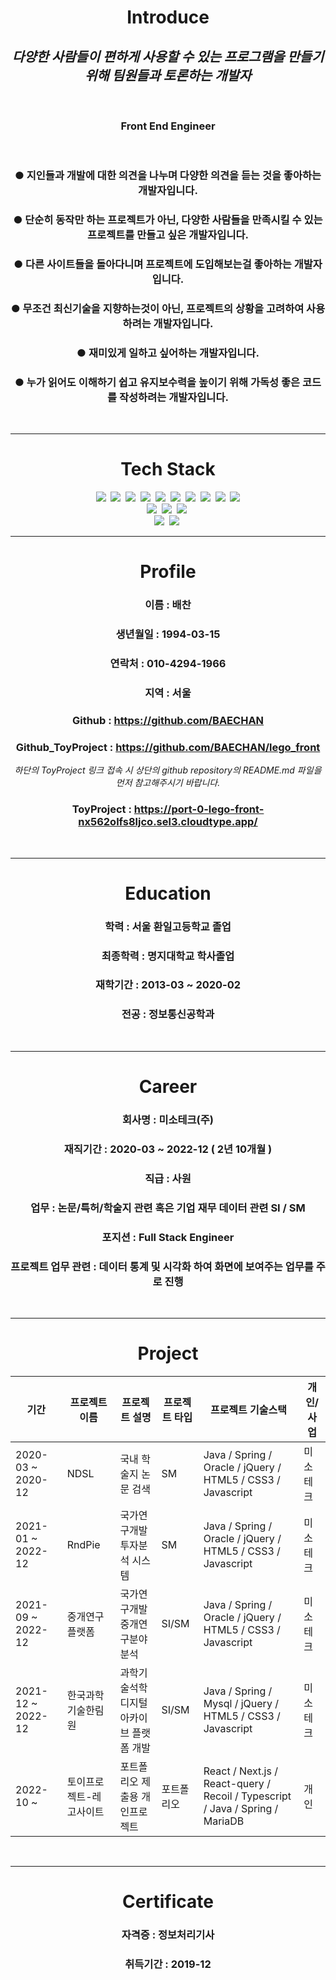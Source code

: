 <body align="center">

# Introduce
  ## *다양한 사람들이 편하게 사용할 수 있는 프로그램을 만들기 위해 팀원들과 토론하는 개발자*
  <br>
  
  ### **Front End Engineer**
  <br>

  ### ● 지인들과 개발에 대한 의견을 나누며 다양한 의견을 듣는 것을 좋아하는 개발자입니다.
  ### ● 단순히 동작만 하는 프로젝트가 아닌, 다양한 사람들을 만족시킬 수 있는 프로젝트를 만들고 싶은 개발자입니다.
  ### ● 다른 사이트들을 돌아다니며 프로젝트에 도입해보는걸 좋아하는 개발자입니다.
  ### ● 무조건 최신기술을 지향하는것이 아닌, 프로젝트의 상황을 고려하여 사용하려는 개발자입니다.
  ### ● 재미있게 일하고 싶어하는 개발자입니다.
  ### ● 누가 읽어도 이해하기 쉽고 유지보수력을 높이기 위해 가독성 좋은 코드를 작성하려는 개발자입니다.

<br>

***
# Tech Stack
  <div>
    <img src="https://img.shields.io/badge/React-61DAFB?style=flat-square&logo=React&logoColor=white"/>&nbsp;
    <img src="https://img.shields.io/badge/ReactQuery-FF4154?style=flat-square&logo=ReactQuery&logoColor=white"/>&nbsp;
    <img src="https://img.shields.io/badge/Redux-764ABC?style=flat-square&logo=Redux&logoColor=white"/>&nbsp;
    <img src="https://img.shields.io/badge/Recoil-3578E5?style=flat-square&logo=Recoil&logoColor=white"/>&nbsp;
    <img src="https://img.shields.io/badge/NextJS-000000?style=flat-square&logo=Next.js&logoColor=white"/>&nbsp;
    <img src="https://img.shields.io/badge/Typescript-2962FF?style=flat-square&logo=typescript&logoColor=white"/>&nbsp; 
    <img src="https://img.shields.io/badge/HTML5-E34F26?style=flat-square&logo=HTML5&logoColor=white">&nbsp; 
    <img src="https://img.shields.io/badge/CSS3-1572B6?style=flat-square&logo=css3&logoColor=white"/>&nbsp;
    <img src="https://img.shields.io/badge/Javascript-F7DF1E?style=flat-square&logo=javascript&logoColor=white"/>&nbsp; 
    <img src="https://img.shields.io/badge/jQuery-0769AD?style=flat-square&logo=jQuery&logoColor=white"/>
    <br>
    <img src="https://img.shields.io/badge/Sass-CC6699?style=flat-square&logo=Sass&logoColor=white"/>&nbsp;
    <img src="https://img.shields.io/badge/StyledComponents-DB7093?style=flat-square&logo=StyledComponents&logoColor=white"/>&nbsp;
    <img src="https://img.shields.io/badge/FontAwesome-528DD7?style=flat-square&logo=FontAwesome&logoColor=white"/>&nbsp;
    <br>
    <img src="https://img.shields.io/badge/Git-F05032?style=flat-square&logo=Git&logoColor=white"/>&nbsp;
    <img src="https://img.shields.io/badge/GitHub-181717?style=flat-square&logo=Github&logoColor=white"/>&nbsp;
  </div>
  
***
# Profile
  ### 이름 : 배찬
  ### 생년월일 : 1994-03-15
  ### 연락처 : 010-4294-1966
  ### 지역 : 서울
  ### Github : https://github.com/BAECHAN
  ### Github_ToyProject : https://github.com/BAECHAN/lego_front
  
  <i>하단의 ToyProject 링크 접속 시 상단의 github repository의 README.md 파일을 먼저 참고해주시기 바랍니다.</i>
  ### ToyProject : https://port-0-lego-front-nx562olfs8ljco.sel3.cloudtype.app/
  
  
  
  
<br>

***
# Education
  ### 학력 : 서울 환일고등학교 졸업
  ### 최종학력 : 명지대학교 학사졸업
  ### 재학기간 : 2013-03 ~ 2020-02
  ### 전공 : 정보통신공학과
<br>

***
# Career
  ### 회사명 : 미소테크(주)
  ### 재직기간 : 2020-03 ~ 2022-12 ( 2년 10개월 )
  ### 직급 : 사원
  ### 업무 : 논문/특허/학술지 관련 혹은 기업 재무 데이터 관련 SI / SM
  ### 포지션 : Full Stack Engineer
  ### 프로젝트 업무 관련 : 데이터 통계 및 시각화 하여 화면에 보여주는 업무를 주로 진행
<br>

***
# Project
<table align="center">
  <thead>
    <th>기간</th>
    <th>프로젝트 이름</th>
    <th>프로젝트 설명</th>
    <th>프로젝트 타입</th>
    <th>프로젝트 기술스택</th>
    <th>개인/사업</th>
  </thead>
  <tbody>
    <tr>
      <td>2020-03 ~ 2020-12</td>
      <td>NDSL</td>
      <td>국내 학술지 논문 검색</td>
      <td>SM</td>
      <td>Java / Spring / Oracle / jQuery / HTML5 / CSS3 / Javascript</td>
      <td>미소테크</td>
    </tr>
    <tr>
      <td>2021-01 ~ 2022-12</td>
      <td>RndPie</td>
      <td>국가연구개발 투자분석 시스템</td>
      <td>SM</td>
      <td>Java / Spring / Oracle / jQuery / HTML5 / CSS3 / Javascript</td>
      <td>미소테크</td>
    </tr>
    <tr>
      <td>2021-09 ~ 2022-12</td>
      <td>중개연구플랫폼</td>
      <td>국가연구개발 중개연구분야 분석</td>
      <td>SI/SM</td>
      <td>Java / Spring / Oracle / jQuery / HTML5 / CSS3 / Javascript</td>
      <td>미소테크</td>
    </tr>
    <tr>
      <td>2021-12 ~ 2022-12</td>
      <td>한국과학기술한림원</td>
      <td>과학기술석학 디지털 아카이브 플랫폼 개발</td>
      <td>SI/SM</td>
      <td>Java / Spring / Mysql / jQuery / HTML5 / CSS3 / Javascript</td>
      <td>미소테크</td>
    </tr>
    <tr>
      <td>2022-10 ~ </td>
      <td>토이프로젝트-레고사이트</td>
      <td>포트폴리오 제출용 개인프로젝트</td>
      <td>포트폴리오</td>
      <td>React / Next.js / React-query / Recoil / Typescript / Java / Spring / MariaDB</td>
      <td>개인</td>
    </tr>
  </tbody>
</table>
<br>
  
***
# Certificate
  ### 자격증 : 정보처리기사 
  ### 취득기간 : 2019-12

</body>
